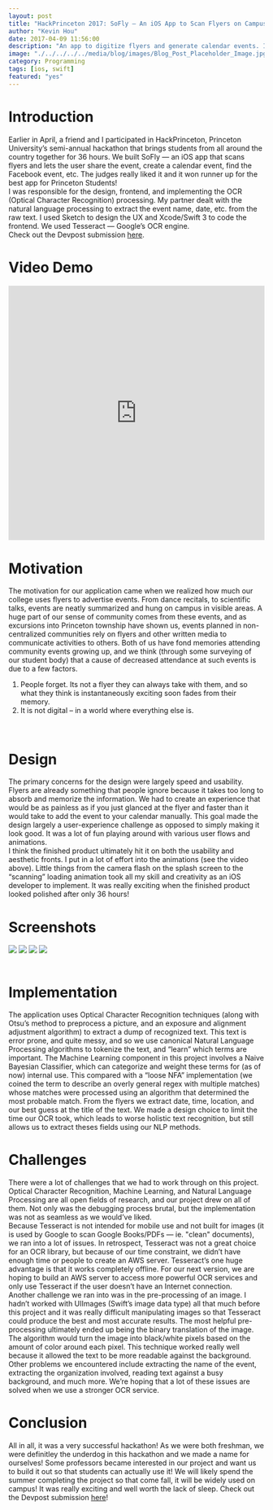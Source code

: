 ```yaml
---
layout: post
title: "HackPrinceton 2017: SoFly — An iOS App to Scan Flyers on Campus"
author: "Kevin Hou"
date: 2017-04-09 11:56:00
description: "An app to digitize flyers and generate calendar events. It won runner app for Best App for Students at Princeton's hackathon!"
image: "./../../../../media/blog/images/Blog_Post_Placeholder_Image.jpg"
category: Programming
tags: [ios, swift]
featured: "yes"
---
```

# Introduction
Earlier in April, a friend and I participated in HackPrinceton, Princeton University’s semi-annual hackathon that brings students from all around the country together for 36 hours. We built SoFly — an iOS app that scans flyers and lets the user share the event, create a calendar event, find the Facebook event, etc. The judges really liked it and it won runner up for the best app for Princeton Students!
<br class="post-line-break">
I was responsible for the design, frontend, and implementing the OCR (Optical Character Recognition) processing. My partner dealt with the natural language processing to extract the event name, date, etc. from the raw text. I used Sketch to design the UX and Xcode/Swift 3 to code the frontend. We used Tesseract — Google’s OCR engine.
<br class="post-line-break">
Check out the Devpost submission <a href="https://devpost.com/software/sofly-scanner">here</a>.
<br class="post-line-break">

# Video Demo
<iframe src="https://player.vimeo.com/video/211174699" width="100%" height="500px" frameborder="0" webkitallowfullscreen mozallowfullscreen allowfullscreen></iframe>
<br class="post-line-break">

# Motivation
The motivation for our application came when we realized how much our college uses flyers to advertise events. From dance recitals, to scientific talks, events are neatly summarized and hung on campus in visible areas. A huge part of our sense of community comes from these events, and as excursions into Princeton township have shown us, events planned in non-centralized communities rely on flyers and other written media to communicate activities to others. Both of us have fond memories attending community events growing up, and we think (through some surveying of our student body) that a cause of decreased attendance at such events is due to a few factors.
<ol>
  <li>People forget. Its not a flyer they can always take with them, and so what they think is instantaneously exciting soon fades from their memory.</li>
  <li>It is not digital – in a world where everything else is.</li>
</ol>
<br class="post-line-break">

# Design
The primary concerns for the design were largely speed and usability. Flyers are already something that people ignore because it takes too long to absorb and memorize the information. We had to create an experience that would be as painless as if you just glanced at the flyer and faster than it would take to add the event to your calendar manually. This goal made the design largely a user-experience challenge as opposed to simply making it look good. It was a lot of fun playing around with various user flows and animations.
<br class="post-line-break">
I think the finished product ultimately hit it on both the usability and aesthetic fronts. I put in a lot of effort into the animations (see the video above). Little things from the camera flash on the splash screen to the “scanning” loading animation took all my skill and creativity as an iOS developer to implement. It was really exciting when the finished product looked polished after only 36 hours!
<br class="post-line-break">

# Screenshots
<img src="./../../../../media/projects/soFlyScanner/splash_screen.png" class="iPhone-screenshots-small">
<img src="./../../../../media/projects/soFlyScanner/camera_screen.png" class="iPhone-screenshots-small">
<img src="./../../../../media/projects/soFlyScanner/loading_screen.png" class="iPhone-screenshots-small">
<img src="./../../../../media/projects/soFlyScanner/generated_content.png" class="iPhone-screenshots-small">
<br class="post-line-break">
<br class="post-line-break">

# Implementation
The application uses Optical Character Recognition techniques (along with Otsu’s method to preprocess a picture, and an exposure and alignment adjustment algorithm) to extract a dump of recognized text. This text is error prone, and quite messy, and so we use canonical Natural Language Processing algorithms to tokenize the text, and “learn” which terms are important. The Machine Learning component in this project involves a Naive Bayesian Classifier, which can categorize and weight these terms for (as of now) internal use. This compared with a “loose NFA” implementation (we coined the term to describe an overly general regex with multiple matches) whose matches were processed using an algorithm that determined the most probable match. From the flyers we extract date, time, location, and our best guess at the title of the text. We made a design choice to limit the time our OCR took, which leads to worse holistic text recognition, but still allows us to extract theses fields using our NLP methods.
<br class="post-line-break">

# Challenges
There were a lot of challenges that we had to work through on this project. Optical Character Recognition, Machine Learning, and Natural Language Processing are all open fields of research, and our project drew on all of them. Not only was the debugging process brutal, but the implementation was not as seamless as we would’ve liked.
<br class="post-line-break">
Because Tesseract is not intended for mobile use and not built for images (it is used by Google to scan Google Books/PDFs — ie. "clean" documents), we ran into a lot of issues. In retrospect, Tesseract was not a great choice for an OCR library, but because of our time constraint, we didn’t have enough time or people to create an AWS server. Tesseract’s one huge advantage is that it works completely offline. For our next version, we are hoping to build an AWS server to access more powerful OCR services and only use Tesseract if the user doesn’t have an Internet connection.
<br class="post-line-break">
Another challenge we ran into was in the pre-processing of an image. I hadn’t worked with UIImages (Swift’s image data type) all that much before this project and it was really difficult manipulating images so that Tesseract could produce the best and most accurate results. The most helpful pre-processing ultimately ended up being the binary translation of the image. The algorithm would turn the image into black/white pixels based on the amount of color around each pixel. This technique worked really well because it allowed the text to be more readable against the background.
<br class="post-line-break">
Other problems we encountered include extracting the name of the event, extracting the organization involved, reading text against a busy background, and much more. We’re hoping that a lot of these issues are solved when we use a stronger OCR service.
<br class="post-line-break">

# Conclusion
All in all, it was a very successful hackathon! As we were both freshman, we were definitley the underdog in this hackathon and we made a name for ourselves! Some professors became interested in our project and want us to build it out so that students can actually use it! We will likely spend the summer completing the project so that come fall, it will be widely used on campus! It was really exciting and well worth the lack of sleep. Check out the Devpost submission <a href="https://devpost.com/software/sofly-scanner">here</a>!
